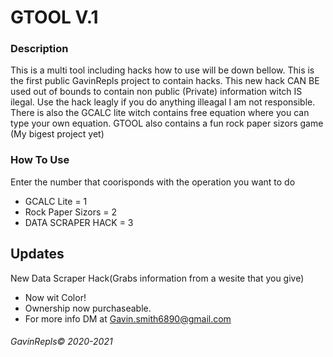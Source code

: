 
# GTOOL V.1
### Description
This is a multi tool including hacks how to use will be down bellow. This is the first  public GavinRepls project to contain hacks. This new hack CAN BE used out of bounds to contain non public (Private) information witch IS ilegal. Use the hack leagly if you do anything illeagal I am not responsible. There is also the GCALC lite witch contains free equation where you can type your own equation. GTOOL also contains a fun rock paper sizors game (My bigest project yet)

### How To Use
Enter the number that coorisponds with the operation you want to do

- GCALC Lite = 1
- Rock Paper Sizors = 2
- DATA SCRAPER HACK = 3

## Updates 
New Data Scraper Hack(Grabs information from a wesite that you give)
- Now wit Color!
- Ownership now purchaseable.
- For more info DM at Gavin.smith6890@gmail.com
###### GavinRepls© 2020-2021
